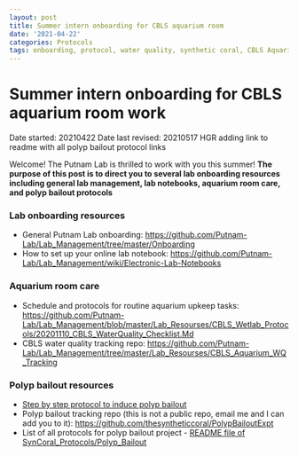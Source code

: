 ```yaml
---
layout: post
title: Summer intern onboarding for CBLS aquarium room
date: '2021-04-22'
categories: Protocols
tags: onboarding, protocol, water quality, synthetic coral, CBLS Aquarium Room, pH, Salinity, Temperature, intern onboarding
---
```


# Summer intern onboarding for CBLS aquarium room work

Date started: 20210422
Date last revised: 20210517 HGR adding link to readme with all polyp bailout protocol links

Welcome! The Putnam Lab is thrilled to work with you this summer! **The purpose of this post is to direct you to several lab onboarding resources including general lab management, lab notebooks, aquarium room care, and polyp bailout protocols**

### Lab onboarding resources
- General Putnam Lab onboarding: https://github.com/Putnam-Lab/Lab_Management/tree/master/Onboarding
- How to set up your online lab notebook: https://github.com/Putnam-Lab/Lab_Management/wiki/Electronic-Lab-Notebooks

### Aquarium room care
- Schedule and protocols for routine aquarium upkeep tasks: https://github.com/Putnam-Lab/Lab_Management/blob/master/Lab_Resourses/CBLS_Wetlab_Protocols/20201110_CBLS_WaterQuality_Checklist.Md
- CBLS water quality tracking repo: https://github.com/Putnam-Lab/Lab_Management/tree/master/Lab_Resourses/CBLS_Aquarium_WQ_Tracking

### Polyp bailout resources
- [Step by step protocol to induce polyp bailout](https://github.com/thesyntheticcoral/SynCoral_Protocols/blob/master/Polyp_Bailout/PUTNAM_LAB_POLYP_BAILOUT_PROTOCOL.md)
- Polyp bailout tracking repo (this is not a public repo, email me and I can add you to it): https://github.com/thesyntheticcoral/PolypBailoutExpt
- List of all protocols for polyp bailout project - [README file of SynCoral_Protocols/Polyp_Bailout](https://github.com/thesyntheticcoral/SynCoral_Protocols/tree/master/Polyp_Bailout)

